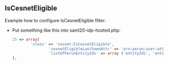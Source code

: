 ## IsCesnetEligible
Example how to configure IsCesnetEligible filter:

* Put something like this into saml20-idp-hosted.php:

    ```php
    25 => array(
            'class' => 'cesnet:IsCesnetEligible',
                    'cesnetEligibleLastSeenAttr' => 'urn:perun:user:attribute-def:def:isCesnetEligibleLastSeen',
                    'listOfPerunEntityIds' => array ('entityId1', 'entityId2'),
    ),
    ```